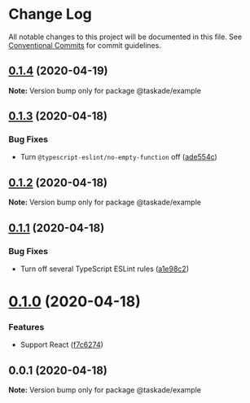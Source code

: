 # Change Log

All notable changes to this project will be documented in this file.
See [Conventional Commits](https://conventionalcommits.org) for commit guidelines.

## [0.1.4](https://github.com/taskade/eslint/compare/v0.1.3...v0.1.4) (2020-04-19)

**Note:** Version bump only for package @taskade/example





## [0.1.3](https://github.com/taskade/eslint/compare/v0.1.2...v0.1.3) (2020-04-18)


### Bug Fixes

* Turn `@typescript-eslint/no-empty-function` off ([ade554c](https://github.com/taskade/eslint/commit/ade554c9d3e11e3caa3c3d490f3a607101d52060))





## [0.1.2](https://github.com/taskade/eslint/compare/v0.1.1...v0.1.2) (2020-04-18)

**Note:** Version bump only for package @taskade/example





## [0.1.1](https://github.com/taskade/eslint/compare/v0.1.0...v0.1.1) (2020-04-18)


### Bug Fixes

* Turn off several TypeScript ESLint rules ([a1e98c2](https://github.com/taskade/eslint/commit/a1e98c2f4380c1ce7f5065440e0001523f34bd4c))





# [0.1.0](https://github.com/taskade/eslint/compare/v0.0.1...v0.1.0) (2020-04-18)


### Features

* Support React ([f7c6274](https://github.com/taskade/eslint/commit/f7c6274c40ff9140d591608cfefc21bf405869e6))





## 0.0.1 (2020-04-18)

**Note:** Version bump only for package @taskade/example
